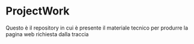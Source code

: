 # ProjectWork
Questo è il repository in cui è presente il materiale tecnico per produrre la pagina web richiesta dalla traccia
